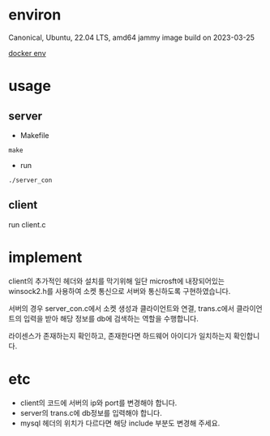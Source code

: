 # environ
Canonical, Ubuntu, 22.04 LTS, amd64 jammy image build on 2023-03-25

[docker env](https://github.com/P-Jun/server_mysql/tree/main)
# usage
## server

* Makefile
```
make
```
* run
```
./server_con
```
## client
run client.c
# implement
client의 추가적인 헤더와 설치를 막기위해 일단 microsft에 내장되어있는 winsock2.h를 사용하여 소켓 통신으로 서버와 통신하도록 구현하였습니다.

서버의 경우 server_con.c에서 소켓 생성과 클라이언트와 연결, trans.c에서 클라이언트의 입력을 받아 해당 정보를 db에 검색하는 역할을 수행합니다.

라이센스가 존재하는지 확인하고, 존재한다면 하드웨어 아이디가 일치하는지 확인합니다.
# etc
* client의 코드에 서버의 ip와 port를 변경해야 합니다.
* server의 trans.c에 db정보를 입력해야 합니다.
* mysql 헤더의 위치가 다르다면 해당 include 부분도 변경해 주세요.
